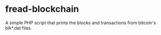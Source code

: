 # fread-blockchain
A simple PHP script that prints the blocks and transactions from bitcoin's blk*.dat files.
